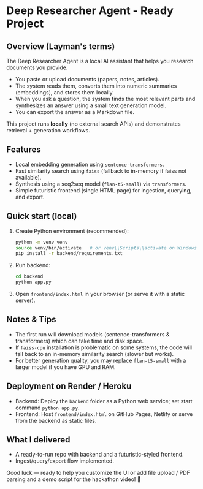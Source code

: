 # Deep Researcher Agent - Ready Project

## Overview (Layman's terms)
The Deep Researcher Agent is a local AI assistant that helps you research documents you provide. 
- You paste or upload documents (papers, notes, articles).
- The system reads them, converts them into numeric summaries (embeddings), and stores them locally.
- When you ask a question, the system finds the most relevant parts and synthesizes an answer using a small text generation model.
- You can export the answer as a Markdown file.

This project runs **locally** (no external search APIs) and demonstrates retrieval + generation workflows.

## Features
- Local embedding generation using `sentence-transformers`.
- Fast similarity search using `faiss` (fallback to in-memory if faiss not available).
- Synthesis using a seq2seq model (`flan-t5-small`) via `transformers`.
- Simple futuristic frontend (single HTML page) for ingestion, querying, and export.

## Quick start (local)
1. Create Python environment (recommended):
   ```bash
   python -m venv venv
   source venv/bin/activate   # or venv\\Scripts\\activate on Windows
   pip install -r backend/requirements.txt
   ```
2. Run backend:
   ```bash
   cd backend
   python app.py
   ```
3. Open `frontend/index.html` in your browser (or serve it with a static server).

## Notes & Tips
- The first run will download models (sentence-transformers & transformers) which can take time and disk space.
- If `faiss-cpu` installation is problematic on some systems, the code will fall back to an in-memory similarity search (slower but works).
- For better generation quality, you may replace `flan-t5-small` with a larger model if you have GPU and RAM.

## Deployment on Render / Heroku
- Backend: Deploy the `backend` folder as a Python web service; set start command `python app.py`.
- Frontend: Host `frontend/index.html` on GitHub Pages, Netlify or serve from the backend as static files.

## What I delivered
- A ready-to-run repo with backend and a futuristic-styled frontend.
- Ingest/query/export flow implemented.

Good luck — ready to help you customize the UI or add file upload / PDF parsing and a demo script for the hackathon video! 🚀
